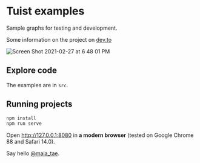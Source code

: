 # Tuist examples

Sample graphs for testing and development.

Some information on the project on [dev.to](https://dev.to/maia_tae/visual-live-coding-proof-of-concept-1o7l)

![Screen Shot 2021-02-27 at 6 48 01 PM](https://user-images.githubusercontent.com/79422935/109376981-0e93f980-792d-11eb-97a3-5978224e8642.png)

## Explore code

The examples are in `src`.

## Running projects

```sh
npm install
npm run serve
```

Open http://127.0.0.1:8080 in **a modern browser** (tested on Google Chrome 88 and Safari 14.0).

Say hello [@maia_tae](https://twitter.com/maia_tae).
